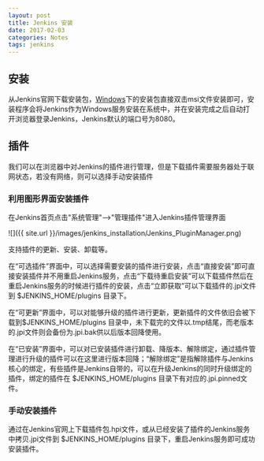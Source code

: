 ```yaml
---
layout: post
title: Jenkins 安装
date: 2017-02-03
categories: Notes
tags: jenkins
---
```


## 安装

从Jenkins官网下载安装包，[Windows](http://mirrors.jenkins-ci.org/windows/latest)下的安装包直接双击msi文件安装即可，安装程序会将Jenkins作为Windows服务安装在系统中，并在安装完成之后自动打开浏览器登录Jenkins，Jenkins默认的端口号为8080。

## 插件

我们可以在浏览器中对Jenkins的插件进行管理，但是下载插件需要服务器处于联网状态，若没有网络，则可以选择手动安装插件

### 利用图形界面安装插件

在Jenkins首页点击"系统管理"-->"管理插件"进入Jenkins插件管理界面

![]({{ site.url }}/images/jenkins_installation/Jenkins_PluginManager.png)

支持插件的更新、安装、卸载等。

在“可选插件”界面中，可以选择需要安装的插件进行安装，点击“直接安装”即可直接安装插件并不用重启Jenkins服务，点击“下载待重启安装”可以下载插件然后在重启Jenkins服务的时候进行插件的安装，点击“立即获取”可以下载插件的.jpi文件到 $JENKINS_HOME/plugins 目录下。

在“可更新”界面中，可以对能够升级的插件进行更新，更新插件的文件依旧会被下载到$JENKINS_HOME/plugins 目录中，未下载完的文件以.tmp结尾，而老版本的.jpi文件则会备份为.jpi.bak供以后版本回降使用。

在“已安装”界面中，可以对已安装插件进行卸载、降版本、解除绑定，通过插件管理进行升级的插件可以在这里进行版本回降；“解除绑定”是指解除插件与Jenkins核心的绑定，有些插件是Jenkins自带的，可以在升级Jenkins的同时升级绑定的插件，绑定的插件在 $JENKINS_HOME/plugins 目录下有对应的.jpi.pinned文件。

### 手动安装插件

通过在Jenkins官网上下载插件包.hpi文件，或从已经安装了插件的Jenkins服务中拷贝.jpi文件到 $JENKINS_HOME/plugins 目录下，重启Jenkins服务即可成功安装插件。